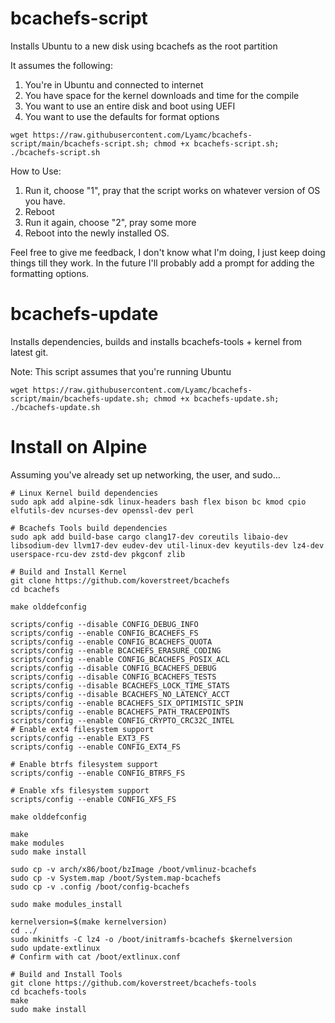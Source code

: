 # bcachefs-script
Installs Ubuntu to a new disk using bcachefs as the root partition

It assumes the following:
1) You're in Ubuntu and connected to internet
2) You have space for the kernel downloads and time for the compile
3) You want to use an entire disk and boot using UEFI
4) You want to use the defaults for format options

```
wget https://raw.githubusercontent.com/Lyamc/bcachefs-script/main/bcachefs-script.sh; chmod +x bcachefs-script.sh; ./bcachefs-script.sh
```

How to Use:
1) Run it, choose "1", pray that the script works on whatever version of OS you have.
2) Reboot
3) Run it again, choose "2", pray some more
4) Reboot into the newly installed OS.


Feel free to give me feedback, I don't know what I'm doing, I just keep doing things till they work. In the future I'll probably add a prompt for adding the formatting options.

# bcachefs-update
Installs dependencies, builds and installs bcachefs-tools + kernel from latest git.

Note: This script assumes that you're running Ubuntu

```
wget https://raw.githubusercontent.com/Lyamc/bcachefs-script/main/bcachefs-update.sh; chmod +x bcachefs-update.sh; ./bcachefs-update.sh
```

# Install on Alpine

Assuming you've already set up networking, the user, and sudo...

```
# Linux Kernel build dependencies
sudo apk add alpine-sdk linux-headers bash flex bison bc kmod cpio elfutils-dev ncurses-dev openssl-dev perl

# Bcachefs Tools build dependencies
sudo apk add build-base cargo clang17-dev coreutils libaio-dev libsodium-dev llvm17-dev eudev-dev util-linux-dev keyutils-dev lz4-dev userspace-rcu-dev zstd-dev pkgconf zlib
```

```
# Build and Install Kernel
git clone https://github.com/koverstreet/bcachefs
cd bcachefs

make olddefconfig

scripts/config --disable CONFIG_DEBUG_INFO
scripts/config --enable CONFIG_BCACHEFS_FS
scripts/config --enable CONFIG_BCACHEFS_QUOTA
scripts/config --enable BCACHEFS_ERASURE_CODING
scripts/config --enable CONFIG_BCACHEFS_POSIX_ACL
scripts/config --disable CONFIG_BCACHEFS_DEBUG
scripts/config --disable CONFIG_BCACHEFS_TESTS
scripts/config --disable BCACHEFS_LOCK_TIME_STATS
scripts/config --disable BCACHEFS_NO_LATENCY_ACCT
scripts/config --enable BCACHEFS_SIX_OPTIMISTIC_SPIN
scripts/config --enable BCACHEFS_PATH_TRACEPOINTS
scripts/config --enable CONFIG_CRYPTO_CRC32C_INTEL
# Enable ext4 filesystem support
scripts/config --enable EXT3_FS
scripts/config --enable CONFIG_EXT4_FS

# Enable btrfs filesystem support
scripts/config --enable CONFIG_BTRFS_FS

# Enable xfs filesystem support
scripts/config --enable CONFIG_XFS_FS

make olddefconfig

make
make modules
sudo make install

sudo cp -v arch/x86/boot/bzImage /boot/vmlinuz-bcachefs
sudo cp -v System.map /boot/System.map-bcachefs
sudo cp -v .config /boot/config-bcachefs

sudo make modules_install

kernelversion=$(make kernelversion)
cd ../
sudo mkinitfs -C lz4 -o /boot/initramfs-bcachefs $kernelversion
sudo update-extlinux
# Confirm with cat /boot/extlinux.conf
```

```
# Build and Install Tools
git clone https://github.com/koverstreet/bcachefs-tools
cd bcachefs-tools
make
sudo make install
```
